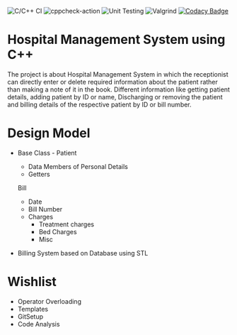 ![C/C++ CI](https://github.com/99002519/Miniproject_Cpp/workflows/C/C++%20CI/badge.svg?branch=main)
![cppcheck-action](https://github.com/99002519/Miniproject_Cpp/workflows/cppcheck-action/badge.svg?branch=main)
![Unit Testing](https://github.com/99002519/Miniproject_Cpp/workflows/Unit%20Testing/badge.svg)
![Valgrind](https://github.com/99002519/Miniproject_Cpp/workflows/Valgrind/badge.svg)
[![Codacy Badge](https://api.codacy.com/project/badge/Grade/11b277d4d9794eb5bb90af937229b16b)](https://app.codacy.com/gh/99002519/Miniproject_Cpp?utm_source=github.com&utm_medium=referral&utm_content=99002519/Miniproject_Cpp&utm_campaign=Badge_Grade)

# Hospital Management System using C++
The project is about Hospital Management System in which the receptionist can directly enter or delete required information about the patient rather than making a note of it in the book. 
Different information like getting patient details, adding patient by ID or name, Discharging or removing the patient and billing details of the respective patient by ID or bill number.

# Design Model
* Base Class - Patient 
    * Data Members of Personal Details
    * Getters
 
    Bill
    * Date
    * Bill Number
    * Charges
        - Treatment charges
        - Bed Charges
        - Misc 

* Billing System based on Database using STL

# Wishlist
* Operator Overloading
* Templates
* GitSetup
* Code Analysis
